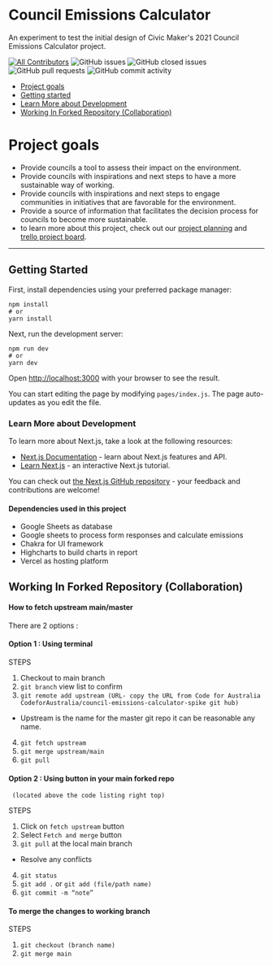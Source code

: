 # Council Emissions Calculator

An experiment to test the initial design of Civic Maker's 2021 Council Emissions Calculator project.

[![All Contributors](https://img.shields.io/badge/all_contributors-1-orange.svg?style=flat-square)](#contributors-)
![GitHub issues](https://img.shields.io/github/issues/CodeforAustralia/council-emissions-calculator.svg)
![GitHub closed issues](https://img.shields.io/github/issues-closed/CodeforAustralia/council-emissions-calculator.svg)
![GitHub pull requests](https://img.shields.io/github/issues-pr/CodeforAustralia/council-emissions-calculator.svg)
![GitHub commit activity](https://img.shields.io/github/commit-activity/m/CodeforAustralia/council-emissions-calculator.svg)

- [Project goals](#Project-goals)
- [Getting started](##Getting-Started)
- [Learn More about Development](###Learn-More-about-Development)
- [Working In Forked Repository (Collaboration)](##Working-In-Forked-Repository-(Collaboration))


# Project goals

- Provide councils a tool to assess their impact on the environment.
- Provide councils with inspirations and next steps to have a more sustainable way of working.
- Provide councils with inspirations and next steps to engage communities in initiatives that are favorable for the environment.
- Provide a source of information that facilitates the decision process for councils to become more sustainable.
- to learn more about this project, check out our [project planning](https://docs.google.com/document/d/1h5r1AfbQC8Azy_cdGHGBGOJwSxSqvt0cHKd5MmSd7qo/edit#heading=h.fw4lq2wclkt9) and [trello project board](https://trello.com/b/ZXaIkclp/civic-makers-2021-l-use-this-one).

---

## Getting Started

First, install dependencies using your preferred package manager:

```
npm install
# or
yarn install
```

Next, run the development server:

```
npm run dev
# or
yarn dev
```

Open [http://localhost:3000](http://localhost:3000) with your browser to see the result.

You can start editing the page by modifying `pages/index.js`. The page auto-updates as you edit the file.



### Learn More about Development

To learn more about Next.js, take a look at the following resources:

- [Next.js Documentation](https://nextjs.org/docs) - learn about Next.js features and API.
- [Learn Next.js](https://nextjs.org/learn) - an interactive Next.js tutorial.

You can check out [the Next.js GitHub repository](https://github.com/vercel/next.js/) - your feedback and contributions are welcome!


#### Dependencies used in this project

- Google Sheets as database
- Google sheets to process form responses and calculate emissions
- Chakra for UI framework
- Highcharts to build charts in report
- Vercel as hosting platform

## Working In Forked Repository (Collaboration)

#### How to fetch upstream main/master

There are 2 options :

#### Option 1 : Using terminal

STEPS

1. Checkout to main branch
2. `git branch` view list to confirm
3. `git remote add upstream (URL- copy the URL from Code for Australia CodeforAustralia/council-emissions-calculator-spike git hub)`

- Upstream is the name for the master git repo it can be reasonable any name.

4. `git fetch upstream`
5. `git merge upstream/main`
6. `git pull`

#### Option 2 : Using button in your main forked repo

     (located above the code listing right top)

STEPS

1. Click on `fetch upstream` button
2. Select `Fetch and merge` button
3. `git pull` at the local main branch

- Resolve any conflicts

4. `git status`
5. `git add .` or `git add (file/path name)`
6. `git commit -m “note”`

#### To merge the changes to working branch

STEPS

1. `git checkout (branch name)`
2. `git merge main`
